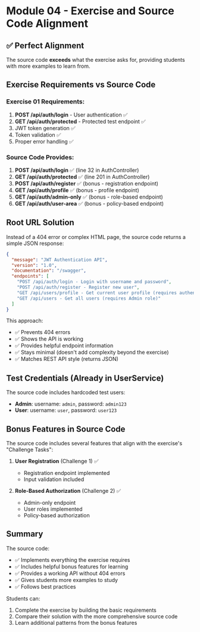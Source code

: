 # Module 04 - Exercise and Source Code Alignment

## ✅ Perfect Alignment

The source code **exceeds** what the exercise asks for, providing students with more examples to learn from.

## Exercise Requirements vs Source Code

### Exercise 01 Requirements:
1. **POST /api/auth/login** - User authentication ✅
2. **GET /api/auth/protected** - Protected test endpoint ✅
3. JWT token generation ✅
4. Token validation ✅
5. Proper error handling ✅

### Source Code Provides:
1. **POST /api/auth/login** ✅ (line 32 in AuthController)
2. **GET /api/auth/protected** ✅ (line 201 in AuthController)
3. **POST /api/auth/register** ✅ (bonus - registration endpoint)
4. **GET /api/auth/profile** ✅ (bonus - profile endpoint)
5. **GET /api/auth/admin-only** ✅ (bonus - role-based endpoint)
6. **GET /api/auth/user-area** ✅ (bonus - policy-based endpoint)

## Root URL Solution

Instead of a 404 error or complex HTML page, the source code returns a simple JSON response:

```json
{
  "message": "JWT Authentication API",
  "version": "1.0",
  "documentation": "/swagger",
  "endpoints": [
    "POST /api/auth/login - Login with username and password",
    "POST /api/auth/register - Register new user",
    "GET /api/users/profile - Get current user profile (requires authentication)",
    "GET /api/users - Get all users (requires Admin role)"
  ]
}
```

This approach:
- ✅ Prevents 404 errors
- ✅ Shows the API is working
- ✅ Provides helpful endpoint information
- ✅ Stays minimal (doesn't add complexity beyond the exercise)
- ✅ Matches REST API style (returns JSON)

## Test Credentials (Already in UserService)

The source code includes hardcoded test users:
- **Admin**: username: `admin`, password: `admin123`
- **User**: username: `user`, password: `user123`

## Bonus Features in Source Code

The source code includes several features that align with the exercise's "Challenge Tasks":

1. **User Registration** (Challenge 1) ✅
   - Registration endpoint implemented
   - Input validation included

2. **Role-Based Authorization** (Challenge 2) ✅
   - Admin-only endpoint
   - User roles implemented
   - Policy-based authorization

## Summary

The source code:
- ✅ Implements everything the exercise requires
- ✅ Includes helpful bonus features for learning
- ✅ Provides a working API without 404 errors
- ✅ Gives students more examples to study
- ✅ Follows best practices

Students can:
1. Complete the exercise by building the basic requirements
2. Compare their solution with the more comprehensive source code
3. Learn additional patterns from the bonus features